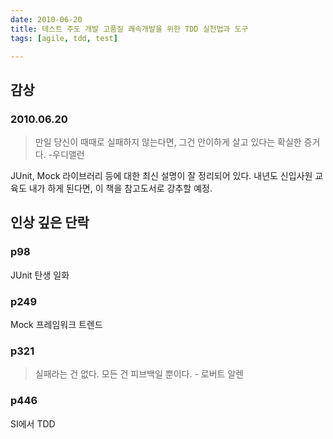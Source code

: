 ```yaml
---
date: 2010-06-20
title: 테스트 주도 개발 고품질 쾌속개발을 위한 TDD 실천법과 도구
tags: [agile, tdd, test]

---
```

## 감상

### 2010.06.20

> 만일 당신이 때때로 실패하지 않는다면, 그건 안이하게 살고 있다는 확실한 증거다. -우디앨런

JUnit, Mock 라이브러리 등에 대한 최신 설명이 잘 정리되어 있다. 내년도 신입사원 교육도 내가 하게 된다면, 이 책을 참고도서로 강추할 예정.

## 인상 깊은 단락

### p98

JUnit 탄생 일화

### p249

Mock 프레임워크 트렌드

### p321

> 실패라는 건 없다. 모든 건 피브백일 뿐이다. - 로버트 알렌

### p446

SI에서 TDD
